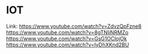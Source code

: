 # IOT
Link:
https://www.youtube.com/watch?v=ZdvzQpFzne8 <br>
https://www.youtube.com/watch?v=8gTNIiNRMZo <br>
https://www.youtube.com/watch?v=GsG1OClojOk <br>
https://www.youtube.com/watch?v=IyDhXKnd2BU
